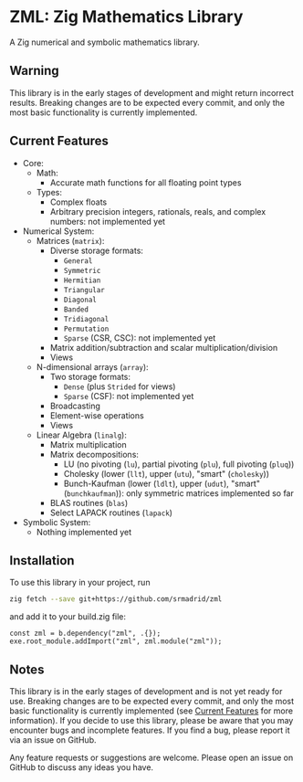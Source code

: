 # ZML: Zig Mathematics Library

A Zig numerical and symbolic mathematics library.

## Warning

This library is in the early stages of development and might return incorrect results. Breaking changes are to be expected every commit, and only the most basic functionality is currently implemented.

## Current Features

- Core:
  - Math:
    - Accurate math functions for all floating point types
  - Types:
    - Complex floats
    - Arbitrary precision integers, rationals, reals, and complex numbers: not implemented yet
- Numerical System:
  - Matrices (`matrix`):
    - Diverse storage formats:
      - `General`
      - `Symmetric`
      - `Hermitian`
      - `Triangular`
      - `Diagonal`
      - `Banded`
      - `Tridiagonal`
      - `Permutation`
      - `Sparse` (CSR, CSC): not implemented yet
    - Matrix addition/subtraction and scalar multiplication/division
    - Views
  - N-dimensional arrays (`array`):
    - Two storage formats:
      - `Dense` (plus `Strided` for views)
      - `Sparse` (CSF): not implemented yet
    - Broadcasting
    - Element-wise operations
    - Views
  - Linear Algebra (`linalg`):
    - Matrix multiplication
    - Matrix decompositions:
      - LU (no pivoting (`lu`), partial pivoting (`plu`), full pivoting (`pluq`))
      - Cholesky (lower (`llt`), upper (`utu`), "smart" (`cholesky`))
      - Bunch-Kaufman (lower (`ldlt`), upper (`udut`), "smart" (`bunchkaufman`)): only symmetric matrices implemented so far
    - BLAS routines (`blas`)
    - Select LAPACK routines (`lapack`)
- Symbolic System:
  - Nothing implemented yet

## Installation

To use this library in your project, run

```bash
zig fetch --save git+https://github.com/srmadrid/zml
```

and add it to your build.zig file:

```zig
const zml = b.dependency("zml", .{});
exe.root_module.addImport("zml", zml.module("zml"));
```

## Notes

This library is in the early stages of development and is not yet ready for use. Breaking changes are to be expected every commit, and only the most basic functionality is currently implemented (see [Current Features](#current-features) for more information). If you decide to use this library, please be aware that you may encounter bugs and incomplete features. If you find a bug, please report it via an issue on GitHub.

Any feature requests or suggestions are welcome. Please open an issue on GitHub to discuss any ideas you have.
